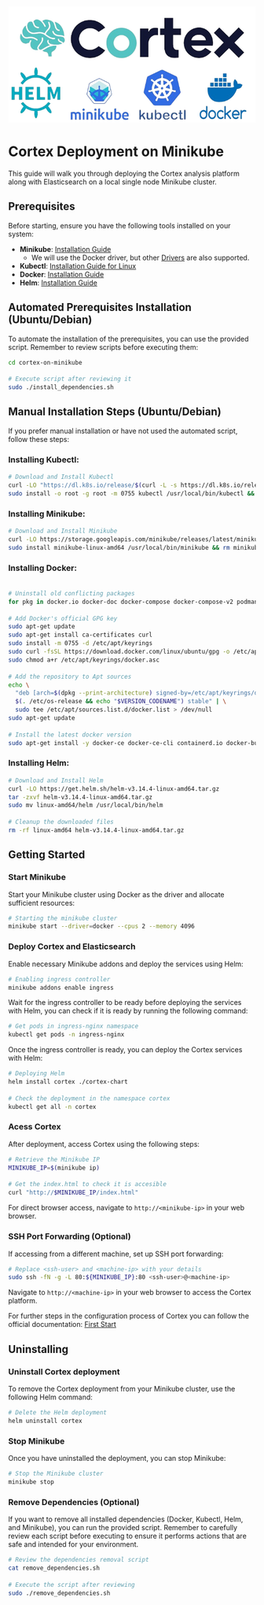 ![cortex_banner](./repo_banner.png)

# Cortex Deployment on Minikube

This guide will walk you through deploying the Cortex analysis platform along with Elasticsearch on a local single node Minikube cluster.

## Prerequisites

Before starting, ensure you have the following tools installed on your system:

- **Minikube**: [Installation Guide](https://minikube.sigs.k8s.io/docs/start/)
  - We will use the Docker driver, but other [Drivers](https://minikube.sigs.k8s.io/docs/drivers/) are also supported.
- **Kubectl**: [Installation Guide for Linux](https://kubernetes.io/docs/tasks/tools/install-kubectl-linux/)
- **Docker**: [Installation Guide](https://docs.docker.com/engine/install/)
- **Helm**: [Installation Guide](https://helm.sh/docs/intro/install/)

## Automated Prerequisites Installation (Ubuntu/Debian)

To automate the installation of the prerequisites, you can use the provided script. Remember to review scripts before executing them:

```bash
cd cortex-on-minikube

# Execute script after reviewing it
sudo ./install_dependencies.sh
```

## Manual Installation Steps (Ubuntu/Debian)

If you prefer manual installation or have not used the automated script, follow these steps:

### Installing Kubectl:

```bash
# Download and Install Kubectl
curl -LO "https://dl.k8s.io/release/$(curl -L -s https://dl.k8s.io/release/stable.txt)/bin/linux/amd64/kubectl"
sudo install -o root -g root -m 0755 kubectl /usr/local/bin/kubectl && rm kubectl
```

### Installing Minikube:

```bash
# Download and Install Minikube
curl -LO https://storage.googleapis.com/minikube/releases/latest/minikube-linux-amd64
sudo install minikube-linux-amd64 /usr/local/bin/minikube && rm minikube-linux-amd64
```

### Installing Docker:

```bash

# Uninstall old conflicting packages
for pkg in docker.io docker-doc docker-compose docker-compose-v2 podman-docker containerd runc; do sudo apt-get remove $pkg; done

# Add Docker's official GPG key
sudo apt-get update
sudo apt-get install ca-certificates curl
sudo install -m 0755 -d /etc/apt/keyrings
sudo curl -fsSL https://download.docker.com/linux/ubuntu/gpg -o /etc/apt/keyrings/docker.asc
sudo chmod a+r /etc/apt/keyrings/docker.asc

# Add the repository to Apt sources
echo \
  "deb [arch=$(dpkg --print-architecture) signed-by=/etc/apt/keyrings/docker.asc] https://download.docker.com/linux/ubuntu \
  $(. /etc/os-release && echo "$VERSION_CODENAME") stable" | \
  sudo tee /etc/apt/sources.list.d/docker.list > /dev/null
sudo apt-get update

# Install the latest docker version
sudo apt-get install -y docker-ce docker-ce-cli containerd.io docker-buildx-plugin docker-compose-plugin
```

### Installing Helm:

```bash
# Download and Install Helm
curl -LO https://get.helm.sh/helm-v3.14.4-linux-amd64.tar.gz
tar -zxvf helm-v3.14.4-linux-amd64.tar.gz
sudo mv linux-amd64/helm /usr/local/bin/helm

# Cleanup the downloaded files
rm -rf linux-amd64 helm-v3.14.4-linux-amd64.tar.gz
```

## Getting Started

### Start Minikube

Start your Minikube cluster using Docker as the driver and allocate sufficient resources:

```bash
# Starting the minikube cluster
minikube start --driver=docker --cpus 2 --memory 4096
```

### Deploy Cortex and Elasticsearch

Enable necessary Minikube addons and deploy the services using Helm:

```bash
# Enabling ingress controller
minikube addons enable ingress
```

Wait for the ingress controller to be ready before deploying the services with Helm, you can check if it is ready by running the following command:

```bash
# Get pods in ingress-nginx namespace
kubectl get pods -n ingress-nginx
```

Once the ingress controller is ready, you can deploy the Cortex services with Helm:

```bash
# Deploying Helm
helm install cortex ./cortex-chart

# Check the deployment in the namespace cortex
kubectl get all -n cortex
```

### Acess Cortex

After deployment, access Cortex using the following steps:

```bash
# Retrieve the Minikube IP
MINIKUBE_IP=$(minikube ip)

# Get the index.html to check it is accesible
curl "http://$MINIKUBE_IP/index.html"
```

For direct browser access, navigate to ```http://<minikube-ip>``` in your web browser.

### SSH Port Forwarding (Optional)

If accessing from a different machine, set up SSH port forwarding:

```bash
# Replace <ssh-user> and <machine-ip> with your details
sudo ssh -fN -g -L 80:${MINIKUBE_IP}:80 <ssh-user>@<machine-ip>
```

Navigate to ```http://<machine-ip>``` in your web browser to access the Cortex platform.

For further steps in the configuration process of Cortex you can follow the official documentation: [First Start](https://docs.strangebee.com/cortex/user-guides/first-start/)

## Uninstalling

### Uninstall Cortex deployment

To remove the Cortex deployment from your Minikube cluster, use the following Helm command:

```bash
# Delete the Helm deployment
helm uninstall cortex
```

### Stop Minikube

Once you have uninstalled the deployment, you can stop Minikube:

```bash
# Stop the Minikube cluster
minikube stop
```

### Remove Dependencies (Optional)

If you want to remove all installed dependencies (Docker, Kubectl, Helm, and Minikube), you can run the provided script. Remember to carefully review each script before executing to ensure it performs actions that are safe and intended for your environment.

```bash
# Review the dependencies removal script
cat remove_dependencies.sh

# Execute the script after reviewing
sudo ./remove_dependencies.sh
```
